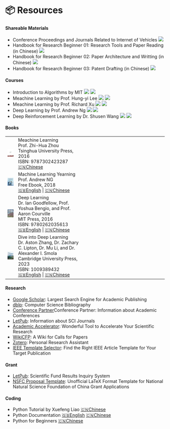 # 📦 Resources

#### Shareable Materials

- Conference Proceedings and Journals Related to Internet of Vehicles [![](https://img.shields.io/badge/-PDF-blue?logo=adobeacrobatreader&logoColor=EC1C24&labelColor=white&color=F5F5F5&style=flat)](https://neardws-1257861591.cos.ap-shanghai.myqcloud.com/neardws/Conference%20Proceedings%20and%20Journals%20Related%20to%20Internet%20of%20Vehicles.pdf)
- Handbook for Research Beginner 01: Research Tools and Paper Reading (in Chinese) [![](https://img.shields.io/badge/-PDF-blue?logo=microsoftpowerpoint&logoColor=B7472A&labelColor=white&color=F5F5F5&style=flat)](https://neardws-1257861591.cos.ap-shanghai.myqcloud.com/neardws/%E7%A7%91%E7%A0%94%E5%85%A5%E9%97%A801.pdf)
- Handbook for Research Beginner 02: Paper Architecture and Writting (in Chinese) [![](https://img.shields.io/badge/-PDF-blue?logo=microsoftpowerpoint&logoColor=B7472A&labelColor=white&color=F5F5F5&style=flat)](https://neardws-1257861591.cos.ap-shanghai.myqcloud.com/neardws/%E7%A7%91%E7%A0%94%E5%85%A5%E9%97%A802.pdf)
- Handbook for Research Beginner 03: Patent Drafting (in Chinese) [![](https://img.shields.io/badge/-PDF-blue?logo=microsoftpowerpoint&logoColor=B7472A&labelColor=white&color=F5F5F5&style=flat)](https://neardws-1257861591.cos.ap-shanghai.myqcloud.com/neardws/%E7%A7%91%E7%A0%94%E5%85%A5%E9%97%A803.pdf)

#### Courses

- Introduction to Algorithms by MIT [![](https://img.shields.io/youtube/views/ZA-tUyM_y7s?style=social)](https://youtu.be/ZA-tUyM_y7s?si=kiC6GJP1so65_qXd) [![](https://img.shields.io/badge/dynamic/json?label=views&style=social&logo=bilibili&query=data.stat.view&url=https%3A%2F%2Fapi.bilibili.com%2Fx%2Fweb-interface%2Fview%3Fbvid%3DBV1fu41127MN)](https://www.bilibili.com/video/BV1fu41127MN)
- Meachine Learning by Prof. Hung-yi Lee [![](https://img.shields.io/youtube/views/Y87Ct23H3Kw?style=social)](https://youtu.be/Y87Ct23H3Kw?si=BqvpADSwLBTE1wye) [![](https://img.shields.io/badge/dynamic/json?label=views&style=social&logo=bilibili&query=data.stat.view&url=https%3A%2F%2Fapi.bilibili.com%2Fx%2Fweb-interface%2Fview%3Fbvid%3DBV1J94y1f7u5)](https://www.bilibili.com/video/BV1J94y1f7u5)
- Meachine Learning by Prof. Richard Xu [![](https://img.shields.io/youtube/views/COAlqcArijw?style=social)](https://youtu.be/COAlqcArijw?si=82kWIY6_otM2MAkX) [![](https://img.shields.io/badge/dynamic/json?label=views&style=social&logo=bilibili&query=data.stat.view&url=https%3A%2F%2Fapi.bilibili.com%2Fx%2Fweb-interface%2Fview%3Fbvid%3DBV1xW411N7f1)](https://www.bilibili.com/video/BV1xW411N7f1)
- Deep Learning by Prof. Andrew Ng [![](https://img.shields.io/youtube/views/jGwO_UgTS7I?style=social)](https://youtu.be/jGwO_UgTS7I?si=csYfDjWpUzRV10Pb) [![](https://img.shields.io/badge/dynamic/json?label=views&style=social&logo=bilibili&query=data.stat.view&url=https%3A%2F%2Fapi.bilibili.com%2Fx%2Fweb-interface%2Fview%3Fbvid%3DBV12E411a7Xn)](https://www.bilibili.com/video/BV12E411a7Xn)
- Deep Reinforcement Learning by Dr. Shusen Wang [![](https://img.shields.io/youtube/views/jNcMnwpPpfk?style=social)](https://youtu.be/jNcMnwpPpfk?si=TTlCAahbHhY4v7KR) [![](https://img.shields.io/badge/dynamic/json?label=views&style=social&logo=bilibili&query=data.stat.view&url=https%3A%2F%2Fapi.bilibili.com%2Fx%2Fweb-interface%2Fview%3Fbvid%3DBV12o4y197US)](https://www.bilibili.com/video/BV12o4y197US)

#### Books

<table class="no-horizontal-lines" style="margin-left: auto; margin-right: auto;">
	<tr>
		<td class="tight-padding">
			<img src='images/book_machine_learning.jpg' alt="Meachine Learning" width="100">
		</td>
		<td class="tight-padding">
			Meachine Learning<br>
			Prof. Zhi-Hua Zhou<br>
			Tsinghua University Press, 2016<br>
			ISBN: 9787302423287<br>
			<a href="https://cs.nju.edu.cn/zhouzh/zhouzh.files/publication/MLbook2016.htm" class="no-underline">🇨🇳Chinese</a>
		</td>
		<td style="width: 250px;"></td>
	</tr>
	<tr>
		<td class="tight-padding">
			<img src='images/book_machine_learning_yearning.jpg' alt="Machine Learning Yearning" width="100">
		</td>
		<td class="tight-padding">
			Machine Learning Yearning<br>
			Prof. Andrew NG<br>
			Free Ebook, 2018<br>
			<a href="https://info.deeplearning.ai/machine-learning-yearning-book#" class="no-underline">🇬🇧English</a> | <a href="https://deeplearning-ai.github.io/machine-learning-yearning-cn/" class="no-underline">🇨🇳Chinese</a>
		</td>
		<td style="width: 250px;"></td>
	</tr>
	<tr>
		<td class="tight-padding">
			<img src='images/book_deep_learning.jpg' alt="Deep Learning" width="100">
		</td>
		<td class="tight-padding">
			Deep Learning<br>
			Dr. Ian Goodfellow, Prof. Yoshua Bengio, and Prof. Aaron Courville<br>
			MIT Press, 2016<br>
			ISBN: 9780262035613<br>
			<a href="https://www.deeplearningbook.org" class="no-underline">🇬🇧English</a> | <a href="https://github.com/exacity/deeplearningbook-chinese" class="no-underline">🇨🇳Chinese</a>
		</td>
		<td style="width: 250px;"></td>
	</tr>
	<tr>
		<td class="tight-padding">
			<img src='images/book_dive_into_deep_learning.jpg' alt="Dive into Deep Learning" width="100">
		</td>
		<td class="tight-padding">
			Dive into Deep Learning<br>
			Dr. Aston Zhang, Dr. Zachary C. Lipton, Dr. Mu Li, and Dr. Alexander I. Smola<br>
			Cambridge University Press, 2023<br>
			ISBN: 1009389432<br>
			<a href="https://d2l.ai" class="no-underline">🇬🇧English</a> | <a href="https://zh.d2l.ai" class="no-underline">🇨🇳Chinese</a>
		</td>
		<td style="width: 250px;"></td>
	</tr>
</table>

#### Research

- <a href="https://scholar.google.com" class="no-underline">Google Scholar</a>: Largest Search Engine for Academic Publishing 
- <a href="https://dblp.org" class="no-underline">dblp</a>: Computer Science Bibliography
- <a href="https://www.myhuiban.com" class="no-underline">Conference Partner</a>Conference Partner: Information about Academic Conferences
- <a href="http://www.letpub.com.cn/index.php?page=journalapp" class="no-underline">LetPub</a>: Information about SCI Journals
- <a href="https://academic-accelerator.com" class="no-underline">Academic Accelerator</a>: Wonderful Tool to Accelerate Your Scientific Research
- <a href="http://www.wikicfp.com/cfp/" class="no-underline">WikiCFP</a>: A Wiki for Calls for Papers
- <a href="https://www.zotero.org" class="no-underline">Zotero</a>: Personal Research Assistant
- <a href="https://template-selector.ieee.org" class="no-underline">IEEE Template Selector</a>: Find the Right IEEE Article Template for Your Target Publication

#### Grant

- <a href="https://www.letpub.com.cn/index.php?page=grant" class="no-underline">LetPub</a>: Scientific Fund Results Inquiry System
- <a href="https://github.com/Ruzim/NSFC-application-template-latex" class="no-underline">NSFC Proposal Template</a>: Unofficial LaTeX Format Template for National Natural Science Foundation of China Grant Applications

#### Coding

- Python Tutorial by Xuefeng Liao <a href="https://www.liaoxuefeng.com/wiki/1016959663602400" class="no-underline">🇨🇳Chinese</a>
- Python Documentation <a href="https://docs.python.org/3/" class="no-underline">🇬🇧English</a> <a href="https://docs.python.org/zh-cn/3/" class="no-underline">🇨🇳Chinese</a>
- Python for Beginners <a href="https://www.bilibili.com/video/BV1Fs411A7HZ" class="no-underline">🇨🇳Chinese</a>